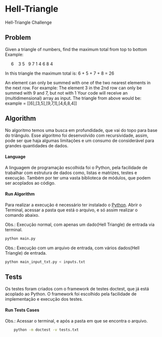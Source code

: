 # Hell-Triangle
Hell-Triangle Challenge

## Problem
Given a triangle of numbers, find the maximum total from top to bottom Example:

&nbsp;&nbsp;&nbsp;&nbsp;&nbsp;6
&nbsp;&nbsp;&nbsp;3 5
&nbsp;&nbsp;9 7 1
4 6 8 4

In this triangle the maximum total is:  6 + 5 + 7 + 8 = 26

An element can only be summed with one of the two nearest elements in the next row. For example: The element 3 in the 2nd row can only be summed with 9 and 7, but not with 1
Your code will receive an (multidimensional) array as input. The triangle from above would be: example = [[6],[3,5],[9,7,1],[4,6,8,4]]

## Algorithm

No algoritmo temos uma busca em profundidade, que vai do topo para base do triângulo. Esse algoritmo foi desenvolvido com recursividade, assim, pode ser que haja algumas limitações e um consumo de considerável para grandes quantidades de dados.

#### Language
A linguagem de programação escolhida foi o Python, pela facilidade de trabalhar com estrutura de dados como, listas e matrizes, testes e execução. Também por ter uma vasta biblioteca de módulos, que podem ser acoplados ao código.


####  Run Algorithm

Para realizar a execução é necessário ter instalado o [Python](https://www.python.org). Abrir o Terminal, acessar a pasta que está o arquivo, e só assim realizar o comando abaixo.

Obs.: Execução normal, com apenas um dado(Hell Triangle) de entrada via terminal.
```sh
python main.py
```
Obs.: Execução com um arquivo de entrada, com vários dados(Hell Triangle) de entrada.
```sh
python main_input_txt.py < inputs.txt
```

## Tests

Os testes foram criados com o framework de testes doctest, que já está acoplado ao Python. O framework foi escolhido pela facilidade de implementação e execução dos testes.

#### Run Tests Cases
Obs.: Acessar o terminal, e após a pasta em que se encontra o arquivo.
```sh
	python -m doctest -v tests.txt
```
